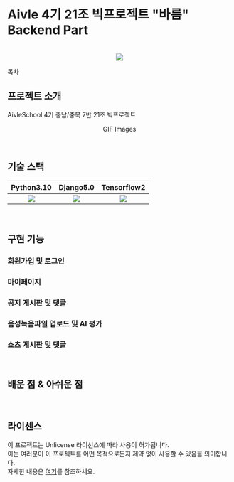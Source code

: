 # Aivle 4기 21조 빅프로젝트 "바름" Backend Part

<p align="center">
  <br>
  <img src="./images/common/logo-sample.jpeg">
  <br>
</p>

목차

## 프로젝트 소개

<p align="justify">
AivleSchool 4기 충남/충북 7반 21조 빅프로젝트
</p>

<p align="center">
GIF Images
</p>

<br>

## 기술 스택

| Python3.10 | Django5.0 | Tensorflow2 |
| :--------: | :--------: | :------: |
| <img src="https://img.shields.io/badge/python-3776AB?style=for-the-badge&logo=python&logoColor=white"> | <img src="https://img.shields.io/badge/django-092E20?style=for-the-badge&logo=django&logoColor=white"> | <img src="https://img.shields.io/badge/tensorflow-FF6F00?style=for-the-badge&logo=tensorflow&logoColor=white"> |

<br>

## 구현 기능

### 회원가입 및 로그인

### 마이페이지

### 공지 게시판 및 댓글

### 음성녹음파일 업로드 및 AI 평가

### 쇼츠 게시판 및 댓글

<br>

## 배운 점 & 아쉬운 점

<p align="justify">

</p>

<br>

## 라이센스

이 프로젝트는 Unlicense 라이선스에 따라 사용이 허가됩니다.
<br>이는 여러분이 이 프로젝트를 어떤 목적으로든지 제약 없이 사용할 수 있음을 의미합니다.
<br>자세한 내용은 [여기](http://unlicense.org)를 참조하세요.

<!-- Stack Icon Refernces -->

[js]: /images/stack/javascript.svg
[ts]: /images/stack/typescript.svg
[react]: /images/stack/react.svg
[node]: /images/stack/node.svg
